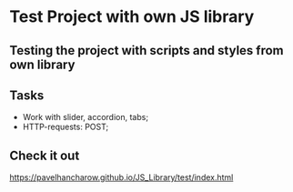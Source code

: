 # Test Project with own JS library

## Testing the project with scripts and styles from own library

## Tasks

- Work with slider, accordion, tabs;
- HTTP-requests: POST;

## Check it out

https://pavelhancharow.github.io/JS_Library/test/index.html
